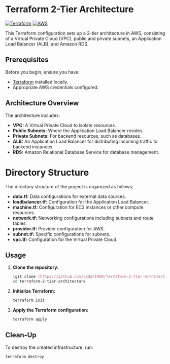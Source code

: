 # Terraform 2-Tier Architecture

[![Terraform](https://img.shields.io/badge/Terraform-0.15.0-blueviolet)](https://www.terraform.io/)
[![AWS](https://img.shields.io/badge/AWS-Cloud-orange)](https://aws.amazon.com/)

This Terraform configuration sets up a 2-tier architecture in AWS, consisting of a Virtual Private Cloud (VPC), public and private subnets, an Application Load Balancer (ALB), and Amazon RDS.

## Prerequisites

Before you begin, ensure you have:

- [Terraform](https://www.terraform.io/) installed locally.
- Appropriate AWS credentials configured.

## Architecture Overview

The architecture includes:

- **VPC:** A Virtual Private Cloud to isolate resources.
- **Public Subnets:** Where the Application Load Balancer resides.
- **Private Subnets:** For backend resources, such as databases.
- **ALB:** An Application Load Balancer for distributing incoming traffic to backend instances.
- **RDS:** Amazon Relational Database Service for database management.

# Directory Structure

The directory structure of the project is organized as follows:

- **data.tf:** Data configurations for external data sources.
- **loadbalancer.tf:** Configuration for the Application Load Balancer.
- **machine.tf:** Configuration for EC2 instances or other compute resources.
- **network.tf:** Networking configurations including subnets and route tables.
- **provider.tf:** Provider configuration for AWS.
- **subnet.tf:** Specific configurations for subnets.
- **vpc.tf:** Configuration for the Virtual Private Cloud.

## Usage

1. **Clone the repository:**

    ```bash
    [git clone [https://github.com/vedant990/Terraform-2-Tier-Architecture.git]
    cd terraform-2-tier-architecture
    ```

2. **Initialize Terraform:**

    ```bash
    terraform init
    ```

3. **Apply the Terraform configuration:**

    ```bash
    terraform apply
    ```

## Clean-Up

To destroy the created infrastructure, run:

```bash
terraform destroy
